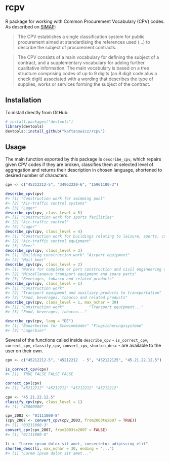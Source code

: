 
<!-- README.md is generated from README.Rmd. Please edit that file -->
rcpv
====

R package for working with Common Procurement Vocabulary (CPV) codes. As described on [SIMAP](https://simap.ted.europa.eu/cpv "information system for public procurement (fr. système d'information pour les marchés publics)"):

> The CPV establishes a single classification system for public procurement aimed at standardising the references used (...) to describe the subject of procurement contracts.

> The CPV consists of a main vocabulary for defining the subject of a contract, and a supplementary vocabulary for adding further qualitative information. The main vocabulary is based on a tree structure comprising codes of up to 9 digits (an 8 digit code plus a check digit) associated with a wording that describes the type of supplies, works or services forming the subject of the contract.

Installation
------------

To install directly from GitHub:

``` r
# install.packages("devtools")
library(devtools)
devtools::install_github("kaftanowicz/rcpv")
```

Usage
-----

The main function exported by this package is `describe_cpv`, which repairs given CPV codes if they are broken, classifies them at selected level of aggregation and returns their description in chosen language, shortened to desired number of characters.

``` r
cpv <- c("45212212-5", "34962220-6", "15961100-3")

describe_cpv(cpv)
#> [1] "Construction work for swimming pool"
#> [2] "Air-traffic control systems"        
#> [3] "Lager"
describe_cpv(cpv, class_level = 5)
#> [1] "Construction work for sports facilities"
#> [2] "Air-traffic control"                    
#> [3] "Lager"
describe_cpv(cpv, class_level = 4)
#> [1] "Construction work for buildings relating to leisure, sports, culture, lodging and restaurants"
#> [2] "Air-traffic control equipment"                                                                
#> [3] "Beer"
describe_cpv(cpv, class_level = 3)
#> [1] "Building construction work" "Airport equipment"         
#> [3] "Malt beer"
describe_cpv(cpv, class_level = 2)
#> [1] "Works for complete or part construction and civil engineering work"
#> [2] "Miscellaneous transport equipment and spare parts"                 
#> [3] "Beverages, tobacco and related products"
describe_cpv(cpv, class_level = 1)
#> [1] "Construction work"                                           
#> [2] "Transport equipment and auxiliary products to transportation"
#> [3] "Food, beverages, tobacco and related products"
describe_cpv(cpv, class_level = 1, max_nchar = 30)
#> [1] "Construction work"           "Transport equipment..."     
#> [3] "Food, beverages, tobacco..."

describe_cpv(cpv, lang = "DE")
#> [1] "Bauarbeiten für Schwimmbäder" "Flugsicherungssysteme"       
#> [3] "Lagerbier"
```

Several of the functions called inside `describe_cpv` - `is_correct_cpv`, `correct_cpv`, `classify_cpv`, `convert_cpv`, `shorten_desc` - are available to the user on their own.

``` r
cpv <- c("45212212-5", "45212212  - 5", "452122125", "45.21.22.12.5")

is_correct_cpv(cpv)
#> [1]  TRUE FALSE FALSE FALSE

correct_cpv(cpv)
#> [1] "45212212" "45212212" "45212212" "45212212"
```

``` r
cpv <- "45.21.22.12.5"
classify_cpv(cpv, class_level = 1)
#> [1] "45000000"
```

``` r
cpv_2003 <- "01111000-8"
(cpv_2007 <- convert_cpv(cpv_2003, from2003to2007 = TRUE))
#> [1] "03211000-3"
convert_cpv(cpv_2007, from2003to2007 = FALSE)
#> [1] "01111000-8"
```

``` r
li <- "Lorem ipsum dolor sit amet, consectetur adipiscing elit"
shorten_desc(li, max_nchar = 30, ending = "...")
#> [1] "Lorem ipsum dolor sit amet..."
```

